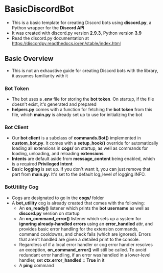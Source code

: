 # BasicDiscordBot

* This is a basic template for creating Discord bots using **discord.py**, a Python wrapper for the **Discord API**
* It was created with discord.py version **2.9.3**, Python version **3.9**
* Read the discord.py documentation at https://discordpy.readthedocs.io/en/stable/index.html

## Basic Overview

* This is not an exhaustive guide for creating Discord bots with the library, it assumes familiarity with it

### Bot Token

* The bot uses a **.env** file for storing the **bot token**. On startup, if the file doesn't exist, it's generated and
  prepared
* **helpers.py** comes with a function for fetching the **bot token** from this file, which **main.py** is already set
  up to use for initializing the bot

### Bot Client

* Our **bot client** is a subclass of **commands.Bot()** implemented in **custom_bot.py**. It comes with a
  **setup_hook()** override for automatically loading all extensions in **cogs/** on startup, as well as commands for
  loading, unloading, and reloading **extensions**
* **Intents** are default aside from **message_content** being enabled, which is a required **Privileged Intent**
* Basic **logging** is set up. If you don't want it, you can just remove that part from **main.py**. It's set to the
  default log_level of logging.INFO.

### BotUtility Cog

* Cogs are designated to go in the **cogs/** folder
* A **bot_utility** cog is already created that comes with the following:
    * An **on_ready()** listener which prints the **bot username** as well as **discord.py** version on startup
    * An **on_command_error()** listener which sets up a system for **ignoring already-handled errors** using an
      **error_handled** attr, and provides basic error handling for the extension commands, command cooldowns, and check
      fails (which are ignored). Errors that aren't handled are given a detailed print to the console.
    * Regardless of if a local error handler or cog error handler resolves an exception,
      **on_command_error()** will still be called. To avoid redundant error handling, if an error was handled in a
      lower-level handler, set **ctx.error_handled = True** in it
    * A **ping** command